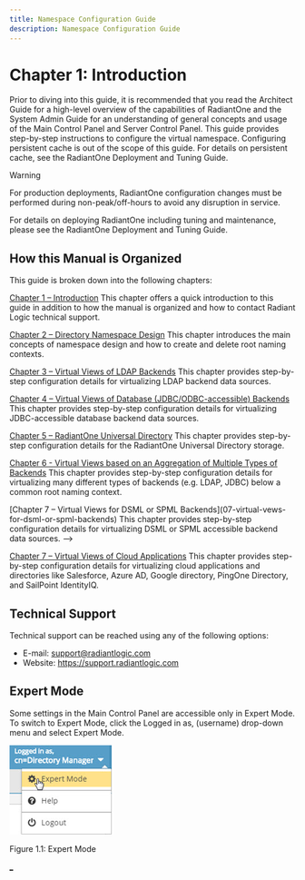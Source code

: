 ```yaml
---
title: Namespace Configuration Guide
description: Namespace Configuration Guide
---
```


# Chapter 1: Introduction 

Prior to diving into this guide, it is recommended that you read the Architect Guide for a high-level overview of the capabilities of RadiantOne and the System Admin Guide for an understanding of general concepts and usage of the Main Control Panel and Server Control Panel. This guide provides step-by-step instructions to configure the virtual namespace. Configuring persistent cache is out of the scope of this guide. For details on persistent cache, see the RadiantOne Deployment and Tuning Guide.

>[!warning] 
>For production deployments, RadiantOne configuration changes must be performed during non-peak/off-hours to avoid any disruption in service.

For details on deploying RadiantOne including tuning and maintenance, please see the RadiantOne Deployment and Tuning Guide.

## How this Manual is Organized

This guide is broken down into the following chapters:

[Chapter 1 – Introduction](01-introduction)
This chapter offers a quick introduction to this guide in addition to how the manual is organized and how to contact Radiant Logic technical support.

[Chapter 2 – Directory Namespace Design](02-directory-namespace-design)
This chapter introduces the main concepts of namespace design and how to create and delete root naming contexts.

[Chapter 3 – Virtual Views of LDAP Backends](03-virtual-view-of-ldap-backends)
This chapter provides step-by-step configuration details for virtualizing LDAP backend data sources.

[Chapter 4 – Virtual Views of Database (JDBC/ODBC-accessible) Backends](04-virtual-views-of-database-backends)
This chapter provides step-by-step configuration details for virtualizing JDBC-accessible database backend data sources.

[Chapter 5 – RadiantOne Universal Directory](05-radiantone-universal-directory)
This chapter provides step-by-step configuration details for the RadiantOne Universal Directory storage.

[Chapter 6 - Virtual Views based on an Aggregation of Multiple Types of Backends](06-virtual-views-based-on-aggregation)
This chapter provides step-by-step configuration details for virtualizing many different types of backends (e.g. LDAP, JDBC) below a common root naming context.

<!-->
[Chapter 7 – Virtual Views for DSML or SPML Backends](07-virtual-vews-for-dsml-or-spml-backends)
This chapter provides step-by-step configuration details for virtualizing DSML or SPML accessible backend data sources.
-->

[Chapter 7 – Virtual Views of Cloud Applications](08-virtual-views-of-cloud-directories-or-services)
This chapter provides step-by-step configuration details for virtualizing cloud applications and directories like Salesforce, Azure AD, Google directory, PingOne Directory, and SailPoint IdentityIQ.

## Technical Support

Technical support can be reached using any of the following options:

- E-mail: support@radiantlogic.com
- Website: https://support.radiantlogic.com

## Expert Mode

Some settings in the Main Control Panel are accessible only in Expert Mode. To switch to Expert Mode, click the Logged in as, (username) drop-down menu and select Expert Mode. 

![An image showing ](Media/expert-mode.jpg)
 
Figure 1.1: Expert Mode


[_](documentation/context-builder-guide/introduction.md)
